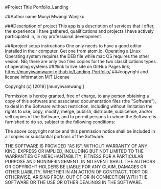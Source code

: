 #Project Title
Portfolio_Landing

##Author name
Munyi Mwangi Wanjiku

###Description of project
This app is a description of services that I offer, the experience I have gathered, qualifications and projects I have actively participated in, in my professional development

###project setup instructions
One only needs to have a good editor installed in their computer.
Get one from atom.io.
Operating a Linux Operating system requires the DEB file while mac OS requires the other vesion. NB; there are only two files copies for the two classifications types of operating systems
###link to live site on GitHub Pages
 link;  https://munyiwamwangi.github.io/Landing-Portfolio/
###copyright and license information
MIT License

Copyright (c) [2019] [munyiwamwangi]

Permission is hereby granted, free of charge, to any person obtaining a copy
of this software and associated documentation files (the "Software"), to deal
in the Software without restriction, including without limitation the rights
to use, copy, modify, merge, publish, distribute, sublicense, and/or sell
copies of the Software, and to permit persons to whom the Software is
furnished to do so, subject to the following conditions:

The above copyright notice and this permission notice shall be included in all
copies or substantial portions of the Software.

THE SOFTWARE IS PROVIDED "AS IS", WITHOUT WARRANTY OF ANY KIND, EXPRESS OR
IMPLIED, INCLUDING BUT NOT LIMITED TO THE WARRANTIES OF MERCHANTABILITY,
FITNESS FOR A PARTICULAR PURPOSE AND NONINFRINGEMENT. IN NO EVENT SHALL THE
AUTHORS OR COPYRIGHT HOLDERS BE LIABLE FOR ANY CLAIM, DAMAGES OR OTHER
LIABILITY, WHETHER IN AN ACTION OF CONTRACT, TORT OR OTHERWISE, ARISING FROM,
OUT OF OR IN CONNECTION WITH THE SOFTWARE OR THE USE OR OTHER DEALINGS IN THE
SOFTWARE.
